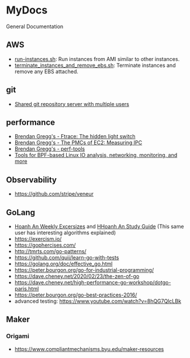 # MyDocs
General Documentation

## AWS

* [run-instances.sh](https://gist.github.com/lhelman/ce0885d45175189c06dda6eb83397e84): Run instances from AMI similar to other instances.
* [terminate_instances_and_remove_ebs.sh](https://gist.github.com/lhelman/6cdf4407c8b7d5a712e5c01fb18bc7a7): Terminate instances and remove any EBS attached.


## git

* [Shared git repository server with multiple users](https://github.com/lhelman/MyDocs/wiki/Shared-git-repository-server-with-multiple-users)

## performance

* [Brendan Gregg's - Ftrace: The hidden light switch](https://lwn.net/Articles/608497/)
* [Brendan Gregg's - The PMCs of EC2: Measuring IPC](http://www.brendangregg.com/blog/2017-05-04/the-pmcs-of-ec2.html)
* [Brendan Gregg's - perf-tools](https://github.com/brendangregg/perf-tools)
* [Tools for BPF-based Linux IO analysis, networking, monitoring, and more](https://github.com/iovisor/bcc)

## Observability

* https://github.com/stripe/veneur

## GoLang

* [Hoanh An Weekly Excersizes](https://www.getrevue.co/profile/hoanhan101) and [HHoanh An Study Guide](https://github.com/hoanhan101/ultimate-go) (This same user has interesting algorithms explained)
* https://exercism.io/
* https://gophercises.com/
* http://tmrts.com/go-patterns/
* https://github.com/quii/learn-go-with-tests
* https://golang.org/doc/effective_go.html
* https://peter.bourgon.org/go-for-industrial-programming/
* https://dave.cheney.net/2020/02/23/the-zen-of-go
* https://dave.cheney.net/high-performance-go-workshop/dotgo-paris.html
* https://peter.bourgon.org/go-best-practices-2016/
* advanced testing: https://www.youtube.com/watch?v=8hQG7QlcLBk

## Maker

### Origami


* https://www.compliantmechanisms.byu.edu/maker-resources
